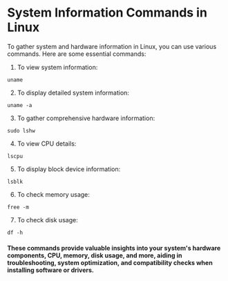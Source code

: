# System Information Commands in Linux

To gather system and hardware information in Linux, you can use various commands. Here are some essential commands:

1. To view system information:
```
uname
```
2. To display detailed system information:
```
uname -a
```
3. To gather comprehensive hardware information:
```
sudo lshw
```
4. To view CPU details:
```
lscpu
```
5. To display block device information:
```
lsblk
```
6. To check memory usage:
```
free -m
```
7. To check disk usage:
```
df -h
```

#### These commands provide valuable insights into your system's hardware components, CPU, memory, disk usage, and more, aiding in troubleshooting, system optimization, and compatibility checks when installing software or drivers.
